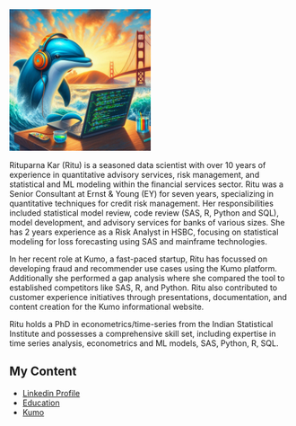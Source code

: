 <img alt="Image" src="https://github.com/RitzKar/RitzKar/blob/main/dolphin_coding_SFbridge.jpeg" style="width: 50%;">


Rituparna Kar (Ritu) is a seasoned data scientist with over 10 years of experience in quantitative advisory services, risk management, and statistical and ML modeling within the financial services sector. Ritu was a Senior Consultant at Ernst & Young (EY) for seven years, specializing in quantitative techniques for credit risk management. Her responsibilities included statistical model review, code review (SAS, R, Python and SQL), model development, and advisory services for banks of various sizes. She has 2 years experience as a Risk Analyst in HSBC, focusing on statistical modeling for loss forecasting using SAS and mainframe technologies.

In her recent role at Kumo, a fast-paced startup, Ritu has focussed on developing fraud and recommender use cases using the Kumo platform. Additionally she performed a gap analysis where she compared the tool to established competitors like SAS, R, and Python. Ritu also contributed to customer experience initiatives through presentations, documentation, and content creation for the Kumo informational website.

Ritu holds a PhD in econometrics/time-series from the Indian Statistical Institute and possesses a comprehensive skill set, including expertise in time series analysis, econometrics and ML models, SAS, Python, R, SQL.

## My Content
* [Linkedin Profile](https://www.linkedin.com/in/rituparna-kar-712ab28/)
* [Education](https://www.isical.ac.in/)
* [Kumo](https://docs.kumo.ai/)

